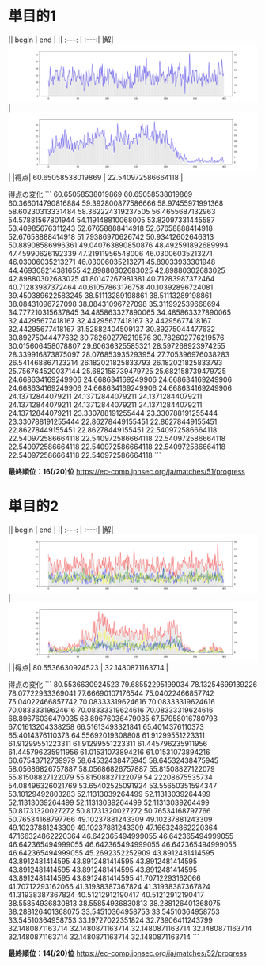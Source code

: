 # 単目的1 

|| begin | end  |
|| :---: | :---:|
|解| ![](https://github.com/SoraY677/eccomp2022/blob/develop/doc/img/2022-12-04-14-48-59-874.png?raw=true) | ![](https://github.com/SoraY677/eccomp2022/blob/develop/doc/img/2022-12-04-18-11-41-246.png?raw=true)   |
|得点| 60.65058538019869 |  22.540972586664118  |

<summary> 得点の変化
	<detail>
	```
	60.65058538019869
60.65058538019869
60.366014790816884
59.392800877586666
58.97455971991368
58.60230313331484
58.362224319237505
56.4655687132963
54.57881567801944
54.119148810068005
53.82097331445587
53.40985676311243
52.67658888414918
52.67658888414918
52.67658888414918
51.79386970626742
50.93412602646313
50.88908586996361
49.040763890850876
48.492591892689994
47.45990626192339
47.21911956548006
46.03006035213271
46.03006035213271
46.03006035213271
45.89033933301948
44.469308214381655
42.89880302683025
42.89880302683025
42.89880302683025
41.80147267981381
40.71283987372464
40.71283987372464
40.61057863176758
40.10392896724081
39.450389622583245
38.51113289198861
38.51113289198861
38.08431096727098
38.08431096727098
35.311992539668694
34.777210315637845
34.485863327890065
34.485863327890065
32.44295677418167
32.44295677418167
32.44295677418167
32.44295677418167
31.52882404509137
30.89275044477632
30.89275044477632
30.782602776219576
30.782602776219576
30.015606458078807
29.60636325585321
28.597268923974255
28.339916873875097
28.076853935293954
27.705396976038283
26.541468867123214
26.182021825833793
26.182021825833793
25.756764520037144
25.682158739479725
25.682158739479725
24.668634169249906
24.668634169249906
24.668634169249906
24.668634169249906
24.668634169249906
24.668634169249906
24.13712844079211
24.13712844079211
24.13712844079211
24.13712844079211
24.13712844079211
24.13712844079211
24.13712844079211
23.330788191255444
23.330788191255444
23.330788191255444
22.86278449155451
22.86278449155451
22.86278449155451
22.86278449155451
22.540972586664118
22.540972586664118
22.540972586664118
22.540972586664118
22.540972586664118
22.540972586664118
22.540972586664118
22.540972586664118
22.540972586664118
	```
	</detail>
</summary>

**最終順位：16(/20)位**
https://ec-comp.jpnsec.org/ja/matches/51/progress

# 単目的2 


|| begin | end  |
|| :---: | :---:|
|解| ![](https://github.com/SoraY677/eccomp2022/blob/develop/doc/img/2022-12-04-14-49-42-438.png?raw=true) | ![](https://github.com/SoraY677/eccomp2022/blob/develop/doc/img/2022-12-04-18-21-30-623.png?raw=true)   |
|得点| 80.5536630924523 |  32.1480871163714 |

<summary> 得点の変化
	<detail>
```
80.5536630924523
79.68552295199034
78.13254699139226
78.07722933369041
77.66690107176544
75.04022466857742
75.04022466857742
70.08333319624616
70.08333319624616
70.08333319624616
70.08333319624616
70.08333319624616
68.89676036479035
68.89676036479035
67.57958016780793
67.01613204338258
66.51613493321841
65.4014376110373
65.4014376110373
64.55692019308808
61.91299551223311
61.91299551223311
61.91299551223311
61.445796235911956
61.445796235911956
61.01531073894216
61.01531073894216
60.67543712739979
58.64532438475945
58.64532438475945
58.05686826757887
58.05686826757887
55.81508827122079
55.81508827122079
55.81508827122079
54.22208675535734
54.08496326021769
53.65402525091924
53.55650351594347
53.10129492803283
52.11313039264499
52.11313039264499
52.11313039264499
52.11313039264499
52.11313039264499
50.81731320027272
50.81731320027272
50.76534168797766
50.76534168797766
49.10237881243309
49.10237881243309
49.10237881243309
49.10237881243309
47.166324862220364
47.166324862220364
46.642365494999055
46.642365494999055
46.642365494999055
46.642365494999055
46.642365494999055
46.642365494999055
45.2692352252909
43.8912481414595
43.8912481414595
43.8912481414595
43.8912481414595
43.8912481414595
43.8912481414595
43.8912481414595
43.8912481414595
43.8912481414595
41.70712293162066
41.70712293162066
41.31938387367824
41.31938387367824
41.31938387367824
40.51212912190417
40.51212912190417
38.55854936830813
38.55854936830813
38.288126401368075
38.288126401368075
33.54510364958753
33.54510364958753
33.54510364958753
33.19727022351824
32.73906411243799
32.1480871163714
32.1480871163714
32.1480871163714
32.1480871163714
32.1480871163714
32.1480871163714
32.1480871163714
```
	</detail>
</summary>

**最終順位：14(/20)位**
https://ec-comp.jpnsec.org/ja/matches/52/progress
